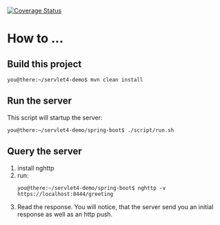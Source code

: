 [![Coverage Status](https://coveralls.io/repos/github/janweinschenker/servlet4-demo/badge.svg?branch=master)](https://coveralls.io/github/janweinschenker/servlet4-demo?branch=master)


# How to ...

## Build this project

```
you@there:~/servlet4-demo$ mvn clean install
```

## Run the server

This script will startup the server:
```
you@there:~/servlet4-demo/spring-boot$ ./script/run.sh
```

## Query the server

1. install nghttp
1. run:
   ```
   you@there:~/servlet4-demo/spring-boot$ nghttp -v https://localhost:8444/greeting
   ```
1. Read the response. You will notice, that the server send you an initial response as well as an http push.